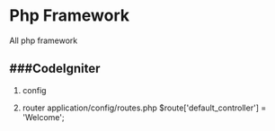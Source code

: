 Php Framework
=================
All php framework

###CodeIgniter
-----------------
1. config
    
2. router
    application/config/routes.php
    $route['default_controller'] = 'Welcome';


